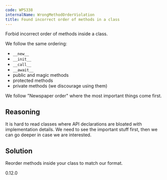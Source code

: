 ```yaml
---
code: WPS338
internalName: WrongMethodOrderViolation
title: Found incorrect order of methods in a class
---
```


Forbid incorrect order of methods inside a class.

We follow the same ordering:

  - `__new__`
  - `__init__`
  - `__call__`
  - `__await__`
  - public and magic methods
  - protected methods
  - private methods (we discourage using them)

We follow "Newspaper order" where the most important things come first.

## Reasoning
It is hard to read classes where API declarations are bloated with
implementation details. We need to see the important stuff first,
then we can go deeper in case we are interested.

## Solution
Reorder methods inside your class to match our format.

<div class="versionadded">

0.12.0

</div>